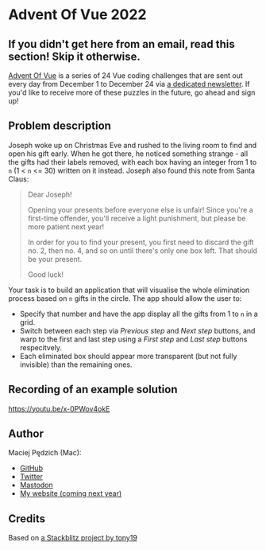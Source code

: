 # Advent Of Vue 2022

## If you didn't get here from an email, read this section! Skip it otherwise.

[Advent Of Vue](https://adventofvue.com) is a series of 24 Vue coding challenges that are sent out every day from December 1 to December 24 via [a dedicated newsletter](https://www.getrevue.co/profile/AdventOfVue). If you'd like to receive more of these puzzles in the future, go ahead and sign up!

## Problem description

Joseph woke up on Christmas Eve and rushed to the living room to find and open his gift early. When he got there, he noticed something strange - all the gifts had their labels removed, with each box having an integer from 1 to `n` (1 < `n` <= 30) written on it instead. Joseph also found this note from Santa Claus:

> Dear Joseph!
>
> Opening your presents before everyone else is unfair! Since you're a first-time offender, you'll receive a light punishment, but please be more patient next year!
>
> In order for you to find your present, you first need to discard the gift no. 2, then no. 4, and so on until there's only one box left. That should be your present.
>
> Good luck!

Your task is to build an application that will visualise the whole elimination process based on `n` gifts in the circle. The app should allow the user to:

- Specify that number and have the app display all the gifts from 1 to `n` in a grid.
- Switch between each step via _Previous step_ and _Next step_ buttons, and warp to the first and last step using a _First step_ and _Last step_ buttons respecitvely.
- Each eliminated box should appear more transparent (but not fully invisible) than the remaining ones.

## Recording of an example solution

https://youtu.be/x-0PWov4okE

## Author

Maciej Pędzich (Mac):

- [GitHub](https://github.com/maciejpedzich)
- [Twitter](https://twitter.com/MaciejPedzich)
- [Mastodon](https://notacult.social/@maciejpedzich)
- [My website (coming next year)](https://maciejpedzi.ch)

## Credits

Based on [a Stackblitz project by tony19](https://stackblitz.com/edit/vue3-vite-starter)

